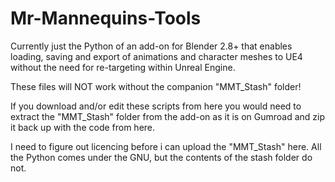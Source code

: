 # Mr-Mannequins-Tools
Currently just the Python of an add-on for Blender 2.8+ that enables loading, saving and export of animations and character meshes to UE4 without the need for re-targeting within Unreal Engine.

These files will NOT work without the companion "MMT_Stash" folder!

If you download and/or edit these scripts from here you would need to extract the "MMT_Stash" folder from the add-on as it is on Gumroad and zip it back up with the code from here.

I need to figure out licencing before i can upload the "MMT_Stash" here. All the Python comes under the GNU, but the contents of the stash folder do not.
